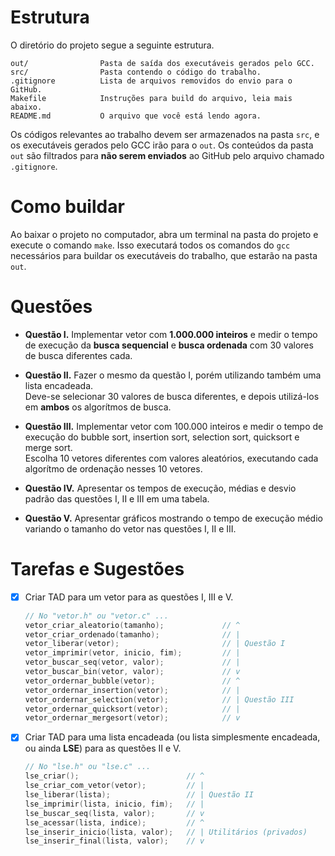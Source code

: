# Estrutura

O diretório do projeto segue a seguinte estrutura.

```
out/                Pasta de saída dos executáveis gerados pelo GCC.
src/                Pasta contendo o código do trabalho.
.gitignore          Lista de arquivos removidos do envio para o GitHub.
Makefile            Instruções para build do arquivo, leia mais abaixo.
README.md           O arquivo que você está lendo agora.
```

Os códigos relevantes ao trabalho devem ser armazenados na pasta `src`, e os executáveis gerados pelo GCC irão para o `out`. Os conteúdos da pasta `out` são filtrados para **não serem enviados** ao GitHub pelo arquivo chamado `.gitignore`.

# Como buildar

Ao baixar o projeto no computador, abra um terminal na pasta do projeto e execute o comando `make`. Isso executará todos os comandos do `gcc` necessários para buildar os executáveis do trabalho, que estarão na pasta `out`.

# Questões

- **Questão I.** Implementar vetor com **1.000.000 inteiros** e medir o tempo de execução da **busca sequencial** e **busca ordenada** com 30 valores de busca diferentes cada.

- **Questão II.** Fazer o mesmo da questão I, porém utilizando também uma lista encadeada. <br>
  Deve-se selecionar 30 valores de busca diferentes, e depois utilizá-los em **ambos** os algorítmos de busca.

- **Questão III.** Implementar vetor com 100.000 inteiros e medir o tempo de execução do bubble sort, insertion sort, selection sort, quicksort e merge sort. <br>
  Escolha 10 vetores diferentes com valores aleatórios, executando cada algorítmo de ordenação nesses 10 vetores.

- **Questão IV.** Apresentar os tempos de execução, médias e desvio padrão das questões I, II e III em uma tabela.

- **Questão V.** Apresentar gráficos mostrando o tempo de execução médio variando o tamanho do vetor nas questões I, II e III.

# Tarefas e Sugestões

- [x] Criar TAD para um vetor para as questões I, III e V. <br>    
    ```c
    // No "vetor.h" ou "vetor.c" ...
    vetor_criar_aleatorio(tamanho);             // ^
    vetor_criar_ordenado(tamanho);              // |
    vetor_liberar(vetor);                       // | Questão I
    vetor_imprimir(vetor, inicio, fim);         // |
    vetor_buscar_seq(vetor, valor);             // |
    vetor_buscar_bin(vetor, valor);             // v
    vetor_ordernar_bubble(vetor);               // ^
    vetor_ordernar_insertion(vetor);            // |
    vetor_ordernar_selection(vetor);            // | Questão III
    vetor_ordernar_quicksort(vetor);            // |
    vetor_ordernar_mergesort(vetor);            // v
    ```

- [x] Criar TAD para uma lista encadeada (ou lista simplesmente encadeada, ou ainda **LSE**) para as questões II e V.
    ```c
    // No "lse.h" ou "lse.c" ...
    lse_criar();                        // ^ 
    lse_criar_com_vetor(vetor);         // |
    lse_liberar(lista);                 // | Questão II
    lse_imprimir(lista, inicio, fim);   // |
    lse_buscar_seq(lista, valor);       // v
    lse_acessar(lista, indice);         // ^
    lse_inserir_inicio(lista, valor);   // | Utilitários (privados)
    lse_inserir_final(lista, valor);    // v    
    ```